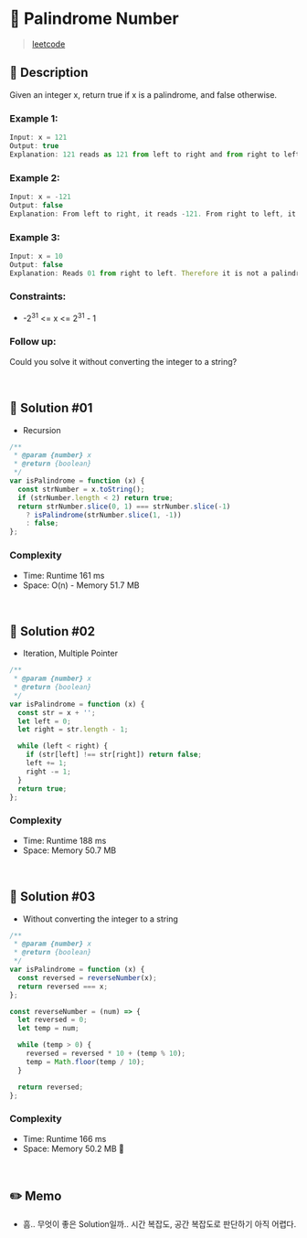 # 🌈 Palindrome Number

> [leetcode](https://leetcode.com/problems/palindrome-number/description/)

## 📌 Description

Given an integer x, return true if x is a palindrome, and false otherwise.

### Example 1:

```js
Input: x = 121
Output: true
Explanation: 121 reads as 121 from left to right and from right to left.
```

### Example 2:

```js
Input: x = -121
Output: false
Explanation: From left to right, it reads -121. From right to left, it becomes 121-. Therefore it is not a palindrome.
```

### Example 3:

```js
Input: x = 10
Output: false
Explanation: Reads 01 from right to left. Therefore it is not a palindrome.
```

### Constraints:

- -2<sup>31</sup> <= x <= 2<sup>31</sup> - 1

### Follow up:

Could you solve it without converting the integer to a string?

<br />

## 📌 Solution #01

- Recursion

```js
/**
 * @param {number} x
 * @return {boolean}
 */
var isPalindrome = function (x) {
  const strNumber = x.toString();
  if (strNumber.length < 2) return true;
  return strNumber.slice(0, 1) === strNumber.slice(-1)
    ? isPalindrome(strNumber.slice(1, -1))
    : false;
};
```

### Complexity

- Time: Runtime 161 ms
- Space: O(n) - Memory 51.7 MB

<br />

## 📌 Solution #02

- Iteration, Multiple Pointer

```js
/**
 * @param {number} x
 * @return {boolean}
 */
var isPalindrome = function (x) {
  const str = x + '';
  let left = 0;
  let right = str.length - 1;

  while (left < right) {
    if (str[left] !== str[right]) return false;
    left += 1;
    right -= 1;
  }
  return true;
};
```

### Complexity

- Time: Runtime 188 ms
- Space: Memory 50.7 MB

<br />

## 📌 Solution #03

- Without converting the integer to a string

```js
/**
 * @param {number} x
 * @return {boolean}
 */
var isPalindrome = function (x) {
  const reversed = reverseNumber(x);
  return reversed === x;
};

const reverseNumber = (num) => {
  let reversed = 0;
  let temp = num;

  while (temp > 0) {
    reversed = reversed * 10 + (temp % 10);
    temp = Math.floor(temp / 10);
  }

  return reversed;
};
```

### Complexity

- Time: Runtime 166 ms
- Space: Memory 50.2 MB 🤢

<br />

## ✏️ Memo

- 흠.. 무엇이 좋은 Solution일까.. 시간 복잡도, 공간 복잡도로 판단하기 아직 어렵다.
